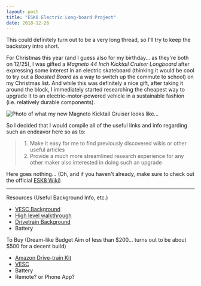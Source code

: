 ```yaml
---
layout: post
title: "ESK8 Electric Long-board Project"
date: 2018-12-26
---
```


This could definitely turn out to be a very long thread, so I'll try to keep the backstory intro short.

For Christmas this year (and I guess also for my birthday... as they're both on 12/25), I was gifted a *Magneto 44 Inch Kicktail Cruiser Longboard* after expressing some interest in an electric skateboard (thinking it would be cool to try out a *Boosted Board* as a way to switch up the commute to school) on my Christmas list. And while this was definitely a nice gift, after taking it around the block, I immediately started researching the cheapest way to upgrade it to an electric-motor-powered vehicle in a sustainable fashion (i.e. relatively durable components).

![Photo of what my new Magneto Kicktail Cruiser looks like...](../nicholaschiang.github.io/images/magneto-kicktail-cruiser-longboard.jpg "Magneto Kicktail Cruiser Longboard")

So I decided that I would compile all of the useful links and info regarding such an endeavor here so as to:
> 1. Make it easy for me to find previously discovered wikis or other useful articles
> 2. Provide a much more streamlined research experience for any other maker also interested in doing such an upgrade

Here goes nothing... (Oh, and if you haven't already, make sure to check out the official [ESK8 Wiki](https://www.electric-skateboard.builders))

***

Resources (Useful Background Info, etc.)
- [VESC Background](https://www.electric-skateboard.builders/t/new-vesc-user-read-this-complete-walktrough-of-the-vesc/2980/2)
- [High level walkthrough](https://www.electric-skateboard.builders/t/wiki-a-beginner-guide-to-diy-an-esk8/46844)
- [Drivetrain Background](https://www.electric-skateboard.builders/t/beginners-guide-to-building-your-own-electric-skateboard-drivetrain/53)
- Battery

To Buy (Dream-like Budget Aim of less than $200... turns out to be about $500 for a decent build)
- [Amazon Drive-train Kit](https://www.amazon.com/ZXMOTO-Electric-Longboard-Skateboard-Sensorless/dp/B07GCM4J48?imprToken=P5aeICpN5N7XWETazT1XfQ&slotNum=22&SubscriptionId=AKIAISS54SGFYFC42ZIA&tag=mpscooter-20&linkCode=xm2&camp=2025&creative=165953&creativeASIN=B07GCM4J48)
- [VESC](https://diyelectricskateboard.com/collections/esc-speed-controller/products/torque-esc-bldc-electronic-speed-controller)
- Battery
- Remote? or Phone App?
